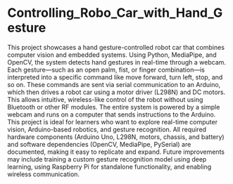 # Controlling_Robo_Car_with_Hand_Gesture
This project showcases a hand gesture-controlled robot car that combines computer vision and embedded systems. Using Python, MediaPipe, and OpenCV, the system detects hand gestures in real-time through a webcam. Each gesture—such as an open palm, fist, or finger combination—is interpreted into a specific command like move forward, turn left, stop, and so on. These commands are sent via serial communication to an Arduino, which then drives a robot car using a motor driver (L298N) and DC motors. This allows intuitive, wireless-like control of the robot without using Bluetooth or other RF modules. The entire system is powered by a simple webcam and runs on a computer that sends instructions to the Arduino. This project is ideal for learners who want to explore real-time computer vision, Arduino-based robotics, and gesture recognition. All required hardware components (Arduino Uno, L298N, motors, chassis, and battery) and software dependencies (OpenCV, MediaPipe, PySerial) are documented, making it easy to replicate and expand. Future improvements may include training a custom gesture recognition model using deep learning, using Raspberry Pi for standalone functionality, and enabling wireless communication.

